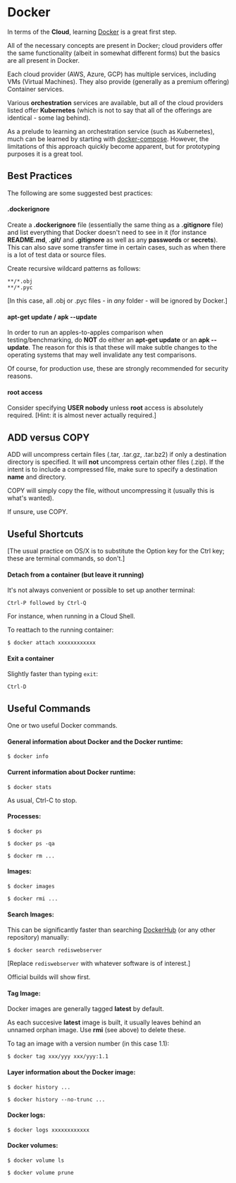 # Docker

In terms of the __Cloud__, learning [Docker](https://www.docker.com/) is a
great first step.

All of the necessary concepts are present in Docker; cloud providers offer
the same functionality (albeit in somewhat different forms) but the basics
are all present in Docker.

Each cloud provider (AWS, Azure, GCP) has multiple services, including VMs
(Virtual Machines). They also provide (generally as a premium offering)
Container services.

Various __orchestration__ services are available, but all of the cloud providers
listed offer __Kubernetes__ (which is not to say that all of the offerings are
identical - some lag behind).

As a prelude to learning an orchestration service (such as Kubernetes), much
can be learned by starting with [docker-compose](https://docs.docker.com/compose/).
However, the limitations of this approach quickly become apparent, but for
prototyping purposes it is a great tool.

## Best Practices

The following are some suggested best practices:

#### .dockerignore

Create a __.dockerignore__ file (essentially the same thing as a __.gitignore__ file)
and list everything that Docker doesn't need to see in it (for instance __README.md__,
__.git/__ and __.gitignore__ as well as any __passwords__ or __secrets__). This can also
save some transfer time in certain cases, such as when there is a lot of test data or
source files.

Create recursive wildcard patterns as follows:

    **/*.obj
    **/*.pyc

[In this case, all .obj or .pyc files - in _any_ folder - will be ignored by Docker.]

#### apt-get update / apk --update

In order to run an apples-to-apples comparison when testing/benchmarking, do __NOT__ do
either an __apt-get update__ or an __apk --update__. The reason for this is that these
will make subtle changes to the operating systems that may well invalidate any test
comparisons.

Of course, for production use, these are strongly recommended for security reasons.

#### root access

Consider specifying __USER nobody__ unless __root__ access is absolutely required.
[Hint: it is almost never actually required.]

## ADD versus COPY

ADD will uncompress certain files (.tar, .tar.gz, .tar.bz2) if only a destination directory
is specified. It will __not__ uncompress certain other files (.zip). If the intent is to
include a compressed file, make sure to specify a destination __name__ and directory.

COPY will simply copy the file, without uncompressing it (usually this is what's wanted).

If unsure, use COPY.

## Useful Shortcuts

[The usual practice on OS/X is to substitute the Option key for the Ctrl key;
 these are terminal commands, so don't.]

#### Detach from a container (but leave it running)

It's not always convenient or possible to set up another terminal:

	Ctrl-P followed by Ctrl-Q

For instance, when running in a Cloud Shell.

To reattach to the running container:

	$ docker attach xxxxxxxxxxxx

#### Exit a container

Slightly faster than typing `exit`:

	Ctrl-D

## Useful Commands

One or two useful Docker commands.

#### General information about Docker and the Docker runtime:

	$ docker info

#### Current information about Docker runtime:

	$ docker stats

As usual, Ctrl-C to stop.

#### Processes:

	$ docker ps

	$ docker ps -qa

	$ docker rm ...

#### Images:

	$ docker images

	$ docker rmi ...

#### Search Images:

This can be significantly faster than searching [DockerHub](https://hub.docker.com/)
(or any other repository) manually:

	$ docker search rediswebserver

[Replace `rediswebserver` with whatever software is of interest.]

Official builds will show first.

#### Tag Image:

Docker images are generally tagged __latest__ by default.

As each succesive __latest__ image is built, it usually leaves behind an unnamed orphan image.
Use __rmi__ (see above) to delete these.

To tag an image with a version number (in this case 1.1):

	$ docker tag xxx/yyy xxx/yyy:1.1

#### Layer information about the Docker image:

	$ docker history ...

	$ docker history --no-trunc ...

#### Docker logs:

	$ docker logs xxxxxxxxxxxx

#### Docker volumes:

	$ docker volume ls

	$ docker volume prune
